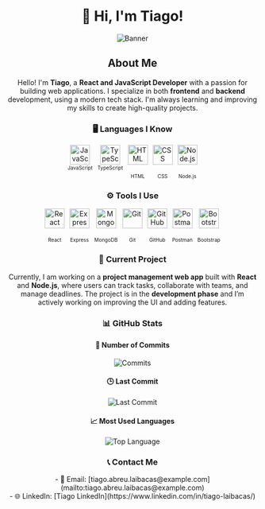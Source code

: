 <div align="center">

# 👋 Hi, I'm Tiago!

![Banner](https://your-image-url.com) <!-- Replace with your image URL -->

## About Me

Hello! I'm **Tiago**, a **React and JavaScript Developer** with a passion for building web applications. I specialize in both **frontend** and **backend** development, using a modern tech stack. I'm always learning and improving my skills to create high-quality projects.

### 🖥️ Languages I Know
<div style="display: flex; justify-content: center; flex-wrap: wrap; gap: 10px; text-align: center;">
  <div>
    <img src="https://cdn.jsdelivr.net/gh/devicons/devicon@latest/icons/javascript/javascript-original.svg" alt="JavaScript" width="40" /><br>
    <span style="font-size: 10px;">JavaScript</span>
  </div>
  <div>
    <img src="https://cdn.jsdelivr.net/gh/devicons/devicon@latest/icons/typescript/typescript-original.svg" alt="TypeScript" width="40" /><br>
    <span style="font-size: 10px;">TypeScript</span>
  </div>
  <div style="display: flex; flex-direction: column; align-items: center;">
    <img src="https://cdn.jsdelivr.net/gh/devicons/devicon@latest/icons/html5/html5-original-wordmark.svg" alt="HTML" width="40" /><br>
    <span style="font-size: 10px;">HTML</span>
  </div>
  <div style="display: flex; flex-direction: column; align-items: center;">
    <img src="https://cdn.jsdelivr.net/gh/devicons/devicon@latest/icons/css3/css3-original-wordmark.svg" alt="CSS" width="40" /><br>
    <span style="font-size: 10px;">CSS</span>
  </div>
  <div style="display: flex; flex-direction: column; align-items: center;">
    <img src="https://cdn.jsdelivr.net/gh/devicons/devicon@latest/icons/nodejs/nodejs-original-wordmark.svg" alt="Node.js" width="40" /><br>
    <span style="font-size: 10px;">Node.js</span>
  </div>
</div>


### ⚙️ Tools I Use
<div style="display: flex; justify-content: center; flex-wrap: wrap; gap: 10px;">
  <div style="display: flex; flex-direction: column; align-items: center; text-align: center;">
    <img src="https://cdn.jsdelivr.net/gh/devicons/devicon@latest/icons/react/react-original-wordmark.svg" alt="React" width="40" /><br>
    <span style="font-size: 10px;">React</span>
  </div>
  <div style="display: flex; flex-direction: column; align-items: center; text-align: center;">
    <img src="https://cdn.jsdelivr.net/gh/devicons/devicon@latest/icons/express/express-original-wordmark.svg" alt="Express" width="40" /><br>
    <span style="font-size: 10px;">Express</span>
  </div>
  <div style="display: flex; flex-direction: column; align-items: center; text-align: center;">
    <img src="https://cdn.jsdelivr.net/gh/devicons/devicon@latest/icons/mongodb/mongodb-original-wordmark.svg" alt="MongoDB" width="40" /><br>
    <span style="font-size: 10px;">MongoDB</span>
  </div>
  <div style="display: flex; flex-direction: column; align-items: center; text-align: center;">
    <img src="https://cdn.jsdelivr.net/gh/devicons/devicon@latest/icons/git/git-original-wordmark.svg" alt="Git" width="40" /><br>
    <span style="font-size: 10px;">Git</span>
  </div>
  <div style="display: flex; flex-direction: column; align-items: center; text-align: center;">
    <img src="https://cdn.jsdelivr.net/gh/devicons/devicon@latest/icons/github/github-original-wordmark.svg" alt="GitHub" width="40" /><br>
    <span style="font-size: 10px;">GitHub</span>
  </div>
  <div style="display: flex; flex-direction: column; align-items: center; text-align: center;">
    <img src="https://cdn.jsdelivr.net/gh/devicons/devicon@latest/icons/postman/postman-original-wordmark.svg" alt="Postman" width="40" /><br>
    <span style="font-size: 10px;">Postman</span>
  </div>
  <div style="display: flex; flex-direction: column; align-items: center; text-align: center;">
    <img src="https://cdn.jsdelivr.net/gh/devicons/devicon@latest/icons/bootstrap/bootstrap-original-wordmark.svg" alt="Bootstrap" width="40" /><br>
    <span style="font-size: 10px;">Bootstrap</span>
  </div>
</div>

### 🚀 Current Project

Currently, I am working on a **project management web app** built with **React** and **Node.js**, where users can track tasks, collaborate with teams, and manage deadlines. The project is in the **development phase** and I’m actively working on improving the UI and adding features.

### 📊 GitHub Stats

#### 📅 Number of Commits

![Commits](https://img.shields.io/github/commit-activity/m/tiago-laibacas/your-repo?style=flat-square)

#### 🕒 Last Commit

![Last Commit](https://img.shields.io/github/last-commit/tiago-laibacas/your-repo?style=flat-square)

#### 📈 Most Used Languages

![Top Language](https://img.shields.io/github/languages/top/tiago-laibacas/your-repo?style=flat-square)

### 📞 Contact Me

<p align="center">
  - 📧 Email: [tiago.abreu.laibacas@example.com](mailto:tiago.abreu.laibacas@example.com)<br>
  - 🌐 LinkedIn: [Tiago LinkedIn](https://www.linkedin.com/in/tiago-laibacas/)<br>
</p>

</div>
